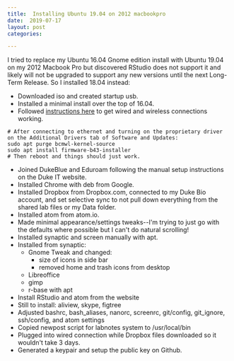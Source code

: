 ```yaml
---
title:  Installing Ubuntu 19.04 on 2012 macbookpro
date:  2019-07-17
layout: post
categories:

---
```

I tried to replace my Ubuntu 16.04 Gnome edition install with Ubuntu 19.04 on my 2012 Macbook Pro but discovered RStudio does not support it and likely will not be upgraded to support any new versions until the next Long-Term Release. So I installed 18.04 instead:

  * Downloaded iso and created startup usb.
  * Installed a minimal install over the top of 16.04.
  * Followed [instructions here][1] to get wired and wireless connections working.
~~~
# After connecting to ethernet and turning on the proprietary driver on the Additional Drivers tab of Software and Updates:
sudo apt purge bcmwl-kernel-source
sudo apt install firmware-b43-installer
# Then reboot and things should just work.
~~~
  * Joined DukeBlue and Eduroam following the manual setup instructions on the Duke IT website.
  * Installed Chrome with deb from Google.
  * Installed Dropbox from Dropbox.com, connected to my Duke Bio account, and set selective sync to not pull down everything from the shared lab files or my Data folder.
  * Installed atom from atom.io.
  * Made minimal appearance/settings tweaks--I'm trying to just go with the defaults where possible but I can't do natural scrolling!
  * Installed synaptic and screen manually with apt.
  * Installed from synaptic:
    - Gnome Tweak and changed:
      - size of icons in side bar
      - removed home and trash icons from desktop
    - Libreoffice
    - gimp
    - r-base with apt
  * Install RStudio and atom from the website
  * Still to install: aliview, skype, figtree
  * Adjusted bashrc, bash_aliases, nanorc, screenrc, git/config, git_ignore, ssh/config, and atom settings
  * Copied newpost script for labnotes system to /usr/local/bin
  * Plugged into wired connection while Dropbox files downloaded so it wouldn't take 3 days.
  * Generated a keypair and setup the public key on Github.

[1]: https://ubuntuforums.org/showthread.php?t=2391053&page=2&s=4c29e32a6c3e5f2d82f4ed6c53f8208a
